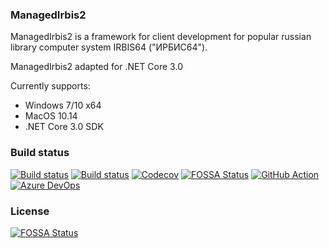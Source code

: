 ### ManagedIrbis2

ManagedIrbis2 is a framework for client development for
popular russian library computer system IRBIS64 ("ИРБИС64").

ManagedIrbis2 adapted for .NET Core 3.0

Currently supports:

* Windows 7/10 x64
* MacOS 10.14
* .NET Core 3.0 SDK

### Build status

[![Build status](https://img.shields.io/appveyor/ci/AlexeyMironov/managedirbis2.svg)](https://ci.appveyor.com/project/AlexeyMironov/managedirbis2/)
[![Build status](https://api.travis-ci.org/amironov73/ManagedIrbis2.svg)](https://travis-ci.org/amironov73/ManagedIrbis2/)
[![Codecov](https://img.shields.io/codecov/c/github/amironov73/ManagedIrbis2.svg)](https://codecov.io/gh/amironov73/ManagedIrbis2)
[![FOSSA Status](https://app.fossa.io/api/projects/git%2Bgithub.com%2Famironov73%2FManagedIrbis2.svg?type=shield)](https://app.fossa.io/projects/git%2Bgithub.com%2Famironov73%2FManagedIrbis2?ref=badge_shield)
[![GitHub Action](https://github.com/amironov73/ManagedIrbis2/workflows/CI/badge.svg)](https://github.com/amironov73/ManagedIrbis2/actions)
[![Azure DevOps](https://dev.azure.com/amironov73/ManIrbis/_apis/build/status/amironov73.ManagedIrbis2?branchName=master)](https://dev.azure.com/amironov73/ManIrbis/_build/latest?definitionId=1&branchName=master)

### License
[![FOSSA Status](https://app.fossa.io/api/projects/git%2Bgithub.com%2Famironov73%2FManagedIrbis2.svg?type=large)](https://app.fossa.io/projects/git%2Bgithub.com%2Famironov73%2FManagedIrbis2?ref=badge_large)
